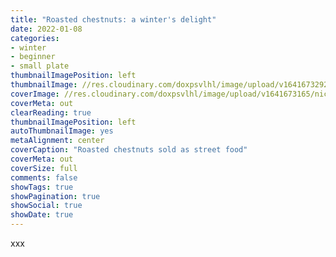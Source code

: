 ```yaml
---
title: "Roasted chestnuts: a winter's delight"
date: 2022-01-08
categories:
- winter
- beginner
- small plate
thumbnailImagePosition: left
thumbnailImage: //res.cloudinary.com/doxpsvlhl/image/upload/v1641673292/nick%20and%20caprice%20blog/image_xcnf8k.jpg
coverImage: //res.cloudinary.com/doxpsvlhl/image/upload/v1641673165/nick%20and%20caprice%20blog/pexels-francesco-paggiaro-750973_z8k3gu.jpg
coverMeta: out
clearReading: true
thumbnailImagePosition: left
autoThumbnailImage: yes
metaAlignment: center
coverCaption: "Roasted chestnuts sold as street food"
coverMeta: out
coverSize: full
comments: false
showTags: true
showPagination: true
showSocial: true
showDate: true
---
```


xxx
